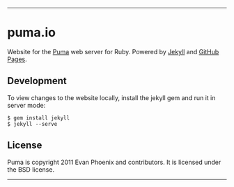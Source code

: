 -----------

# puma.io

Website for the [Puma](http://puma.io) web server for Ruby. Powered by [Jekyll](https://github.com/mojombo/jekyll) and [GitHub Pages](http://pages.github.com).

## Development

To view changes to the website locally, install the jekyll gem and run it in
server mode:

    $ gem install jekyll
    $ jekyll --serve

## License

Puma is copyright 2011 Evan Phoenix and contributors. It is licensed under the BSD license.

-----------
